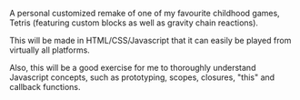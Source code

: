 A personal customized remake of one of my favourite childhood games, Tetris (featuring custom blocks as well as gravity chain reactions).

This will be made in HTML/CSS/Javascript that it can easily be played from virtually all platforms.

Also, this will be a good exercise for me to thoroughly understand Javascript concepts, such as prototyping, scopes, closures, "this" and callback functions.
